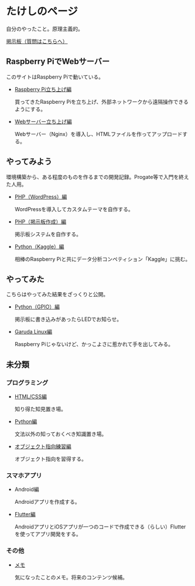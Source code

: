 # たけしのページ

自分のやったこと。原理主義的。

[掲示板（質問はこちらへ）](php-bbs/)

## Raspberry PiでWebサーバー

このサイトはRaspberry Piで動いている。

* [Raspberry Pi立ち上げ編](startup/)

  買ってきたRaspberry Piを立ち上げ、外部ネットワークから遠隔操作できるようにする。

* [Webサーバー立ち上げ編](webserver/)

  Webサーバー（Nginx）を導入し、HTMLファイルを作ってアップロードする。

## やってみよう

環境構築から、ある程度のものを作るまでの開発記録。Progate等で入門を終えた人用。

* [PHP（WordPress）編](wordpress/)

  WordPressを導入してカスタムテーマを自作する。
  
* [PHP（掲示板作成）編](php/)

  掲示板システムを自作する。
  
* [Python（Kaggle）編](kaggle/)

  相棒のRaspberry Piと共にデータ分析コンペティション「Kaggle」に挑む。

## やってみた

こちらはやってみた結果をざっくりと公開。

* [Python（GPIO）編](bbs-led/)

  掲示板に書き込みがあったらLEDでお知らせ。
  
* [Garuda Linux編](garuda/)

  Raspberry Piじゃないけど、かっこよさに惹かれて手を出してみる。

## 未分類

### プログラミング

* [HTML/CSS編](htmlcss/)

  知り得た知見置き場。

* [Python編](python/)

  文法以外の知っておくべき知識置き場。

* [オブジェクト指向練習編](oop/)

  オブジェクト指向を習得する。

### スマホアプリ

* Android編

  Androidアプリを作成する。

* [Flutter編](flutter/index.html)

  AndroidアプリとiOSアプリが一つのコードで作成できる（らしい）Flutterを使ってアプリ開発をする。

### その他

* [メモ](memo/)

  気になったことのメモ。将来のコンテンツ候補。